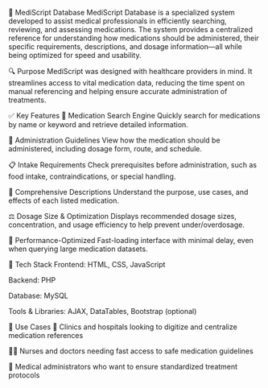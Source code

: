 💊 MediScript Database
MediScript Database is a specialized system developed to assist medical professionals in efficiently searching, reviewing, and assessing medications. The system provides a centralized reference for understanding how medications should be administered, their specific requirements, descriptions, and dosage information—all while being optimized for speed and usability.

🔍 Purpose
MediScript was designed with healthcare providers in mind. It streamlines access to vital medication data, reducing the time spent on manual referencing and helping ensure accurate administration of treatments.

✅ Key Features
🔎 Medication Search Engine
Quickly search for medications by name or keyword and retrieve detailed information.

💉 Administration Guidelines
View how the medication should be administered, including dosage form, route, and schedule.

📋 Intake Requirements
Check prerequisites before administration, such as food intake, contraindications, or special handling.

📄 Comprehensive Descriptions
Understand the purpose, use cases, and effects of each listed medication.

⚖️ Dosage Size & Optimization
Displays recommended dosage sizes, concentration, and usage efficiency to help prevent under/overdosage.

🚀 Performance-Optimized
Fast-loading interface with minimal delay, even when querying large medication datasets.

🧰 Tech Stack
Frontend: HTML, CSS, JavaScript

Backend: PHP

Database: MySQL

Tools & Libraries: AJAX, DataTables, Bootstrap (optional)

📌 Use Cases
🏥 Clinics and hospitals looking to digitize and centralize medication references

👩‍⚕️ Nurses and doctors needing fast access to safe medication guidelines

💼 Medical administrators who want to ensure standardized treatment protocols


